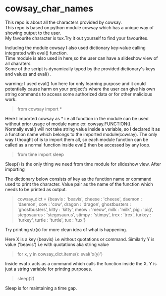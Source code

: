 # cowsay_char_names
This repo is about all the characters provided by cowsay.  
This repo is based on python module cowsay which has a unique way of showing output to the user.  
My favourite character is tux.Try it out yourself to find your favourites.  

Including the module cowsay I also used dictionary key-value calling integrated with eval() function.  
Time module is also used in here,so the user can have a slideshow view of all charaters.  
Some of the script is dynamically typed by the provided dictionary's keys and values and eval() .  

warning: I used eval() fun here for only learning purpose and it could potentially cause harm on your project's where the user can give his own string commands to access some authorized data or for other malicious work.


>from cowsay import *

Here I imported cowsay as * i.e all function in the module can be used without prior usage of module name ex: cowsay.FUNCTION().  
Normally eval() will not take string value inside a variable, so I declared it as a function name which belongs to the imported module(cowsay).
The only way I thought of is to import them all, so each module function can be called as a normal function inside eval() then be accessed by any loop.

>from time import sleep

Sleep() is the only thing we need from time module for slideshow view.
After importing  

The dictionary below consists of key as the function name or command used to print the character.
Value pair as the name of the function which needs to be printed as output.

>cowsay_dict = {beavis : 'beavis', cheese : 'cheese', daemon : 'daemon', cow : 'cow', dragon : 'dragon', ghostbusters : 'ghostbusters', kitty : 'kitty', meow : 'meow', milk : 'milk', pig : 'pig', stegosaurus : 'stegosaurus', stimpy : 'stimpy', trex : 'trex', turkey : 'turkey', turtle : 'turtle', tux : 'tux'}

Try printing str(x) for more clean idea of what is happening.

Here X is a key (beavis) i.e without quotations or command.
Similarly Y is value ('beavis') i.e with quotations aka string value

>for x, y in cowsay_dict.items():
>    eval('x(y)')
 
Inside eval x acts as a command which calls the function inside the X.
Y is just a string variable for printing purposes.
    
>sleep(2)

Sleep is for maintaining a time gap.
